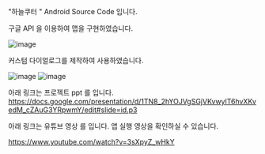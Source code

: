"하늘쿠터 " Android Source Code 입니다. 

구글 API 을 이용하여 맵을 구현하였습니다. 



![image](https://user-images.githubusercontent.com/96038759/161693128-1a78cd5f-55e3-4acf-99b8-a427ccaa3d43.png)


커스텀 다이얼로그를 제작하여 사용하였습니다. 

![image](https://user-images.githubusercontent.com/96038759/161693303-76754b8d-371a-4931-9d5c-380f8116b17f.png)
![image](https://user-images.githubusercontent.com/96038759/161693433-5912e6d4-35cd-43f5-988b-544399d1fcc9.png)



아래 링크는 프로젝트 ppt 를 입니다. 
https://docs.google.com/presentation/d/1TN8_2hYOJVgSGjVKvwylT6hvXKvedM_cZAuG3YRpwmY/edit#slide=id.p3


아래 링크는  유튜브 영상 를 입니다. 앱 실행 영상을 확인하실 수 있습니다.


https://www.youtube.com/watch?v=3sXpyZ_wHkY 

